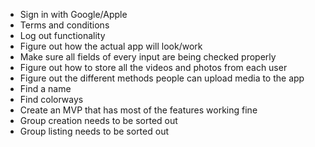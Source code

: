 - Sign in with Google/Apple
- Terms and conditions
- Log out functionality
- Figure out how the actual app will look/work
- Make sure all fields of every input are being checked properly
- Figure out how to store all the videos and photos from each user
- Figure out the different methods people can upload media to the app
- Find a name
- Find colorways
- Create an MVP that has most of the features working fine
- Group creation needs to be sorted out
- Group listing needs to be sorted out